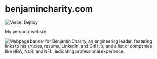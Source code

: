 # benjamincharity.com

![Vercel Deploy](https://therealsujitk-vercel-badge.vercel.app/?app=bc-com)

My personal website.

![Webpage banner for Benjamin Charity, an engineering leader, featuring links to his articles, resume, LinkedIn, and GitHub, and a list of companies like NBA, NCR, and NFL, indicating professional experience.](https://res.cloudinary.com/da2exoho7/image/upload/v1706292081/website/BC.COM_rqxmgs.png)
